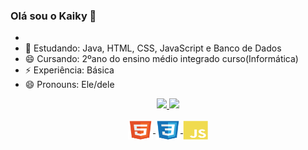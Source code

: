 ### Olá sou o Kaiky 👋

-  
- 🔭 Estudando: Java, HTML, CSS, JavaScript e Banco de Dados
- 😄 Cursando: 2ºano do ensino médio integrado curso(Informática)
- ⚡ Experiência: Básica 
- 😄 Pronouns: Ele/dele

<div align="center">
  <a href="https://github.com/KaikyRMendes">
  <img height="180em" src="https://github-readme-stats.vercel.app/api?username=KaikyRMendes&show_icons=true&theme=dark&include_all_commits=true&count_private=true"/>
  <img height="180em" src="https://github-readme-stats.vercel.app/api/top-langs/?username=KaikyRMendes&layout=compact&langs_count=7&theme=dark"/>
<div style="display: inline_block"><br>
  <img align="center" alt="Rafa-HTML" height="30" width="40" src="https://raw.githubusercontent.com/devicons/devicon/master/icons/html5/html5-original.svg">
  <img align="center" alt="Rafa-CSS" height="30" width="40" src="https://raw.githubusercontent.com/devicons/devicon/master/icons/css3/css3-original.svg">
  <img align="center" alt="Rafa-Js" height="30" width="40" src="https://raw.githubusercontent.com/devicons/devicon/master/icons/javascript/javascript-plain.svg">
</div>
